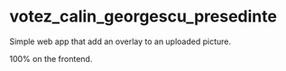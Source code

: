 # votez_calin_georgescu_presedinte

Simple web app that add an overlay to an uploaded picture.

100% on the frontend.
